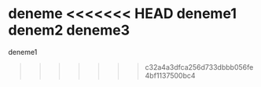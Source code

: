 deneme
<<<<<<< HEAD
deneme1
denem2
deneme3
=======
deneme1
>>>>>>> c32a4a3dfca256d733dbbb056fe4bf1137500bc4
